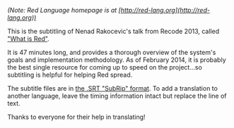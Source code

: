 *(Note: Red Language homepage is at [http://red-lang.org](http://red-lang.org))*

This is the subtitling of Nenad Rakocevic's talk from Recode 2013, called ["What is Red"](https://www.youtube.com/watch?v=H4kMlOkN894).

It is 47 minutes long, and provides a thorough overview of the system's goals and implementation methodology.  As of February 2014, it is probably the best single resource for coming up to speed on the project...so subtitling is helpful for helping Red spread.

The subtitle files are in [the .SRT "SubRip" format](http://en.wikipedia.org/wiki/SubRip).  To add a translation to another language, leave the timing information intact but replace the line of text.

Thanks to everyone for their help in translating!
